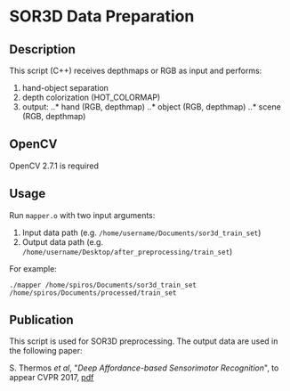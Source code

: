 # SOR3D Data Preparation

## Description
This script (C++) receives depthmaps or RGB as input and performs:
1. hand-object separation
2. depth colorization (HOT_COLORMAP)
3. output:
..* hand (RGB, depthmap)
..* object (RGB, depthmap)
..* scene (RGB, depthmap)

## OpenCV
OpenCV 2.7.1 is required

## Usage
Run ```mapper.o``` with two input arguments:
1. Input data path (e.g. ```/home/username/Documents/sor3d_train_set```)
2. Output data path (e.g. ```/home/username/Desktop/after_preprocessing/train_set```)

For example:

```
./mapper /home/spiros/Documents/sor3d_train_set /home/spiros/Documents/processed/train_set
```

## Publication
This script is used for SOR3D preprocessing. The output data are used in the following paper:

S. Thermos _et_ _al_, "_Deep Affordance-based Sensorimotor Recognition_", to appear CVPR 2017, [pdf](https://arxiv.org/abs/1704.02787)
